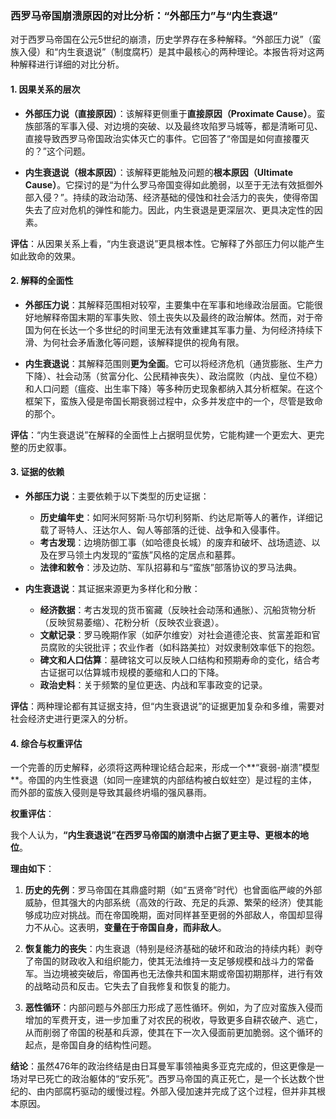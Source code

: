 ### 西罗马帝国崩溃原因的对比分析：“外部压力”与“内生衰退”

对于西罗马帝国在公元5世纪的崩溃，历史学界存在多种解释。“外部压力说”（蛮族入侵）和“内生衰退说”（制度腐朽）是其中最核心的两种理论。本报告将对这两种解释进行详细的对比分析。

#### 1. 因果关系的层次

*   **外部压力说（直接原因）**：该解释更侧重于**直接原因（Proximate Cause）**。蛮族部落的军事入侵、对边境的突破、以及最终攻陷罗马城等，都是清晰可见、直接导致西罗马帝国政治实体灭亡的事件。它回答了“帝国是如何直接覆灭的？”这个问题。

*   **内生衰退说（根本原因）**：该解释更能触及问题的**根本原因（Ultimate Cause）**。它探讨的是“为什么罗马帝国变得如此脆弱，以至于无法有效抵御外部入侵？”。持续的政治动荡、经济基础的侵蚀和社会活力的丧失，使得帝国失去了应对危机的弹性和能力。因此，内生衰退是更深层次、更具决定性的因素。

**评估**：从因果关系上看，“内生衰退说”更具根本性。它解释了外部压力何以能产生如此致命的效果。

#### 2. 解释的全面性

*   **外部压力说**：其解释范围相对较窄，主要集中在军事和地缘政治层面。它能很好地解释帝国末期的军事失败、领土丧失以及最终的政治解体。然而，对于帝国为何在长达一个多世纪的时间里无法有效重建其军事力量、为何经济持续下滑、为何社会矛盾激化等问题，该解释提供的视角有限。

*   **内生衰退说**：其解释范围则**更为全面**。它可以将经济危机（通货膨胀、生产力下降）、社会动荡（贫富分化、公民精神丧失）、政治腐败（内战、皇位不稳）和人口问题（瘟疫、出生率下降）等多种历史现象都纳入其分析框架。在这个框架下，蛮族入侵是帝国长期衰弱过程中，众多并发症中的一个，尽管是致命的那个。

**评估**：“内生衰退说”在解释的全面性上占据明显优势，它能构建一个更宏大、更完整的历史叙事。

#### 3. 证据的依赖

*   **外部压力说**：主要依赖于以下类型的历史证据：
    *   **历史编年史**：如阿米阿努斯·马尔切利努斯、约达尼斯等人的著作，详细记载了哥特人、汪达尔人、匈人等部落的迁徙、战争和入侵事件。
    *   **考古发现**：边境防御工事（如哈德良长城）的废弃和破坏、战场遗迹、以及在罗马领土内发现的“蛮族”风格的定居点和墓葬。
    *   **法律和敕令**：涉及边防、军队招募和与“蛮族”部落协议的罗马法典。

*   **内生衰退说**：其证据来源更为多样化和分散：
    *   **经济数据**：考古发现的货币窖藏（反映社会动荡和通胀）、沉船货物分析（反映贸易萎缩）、花粉分析（反映农业衰退）。
    *   **文献记录**：罗马晚期作家（如萨尔维安）对社会道德沦丧、贫富差距和官员腐败的尖锐批评；农业作者（如科路美拉）对奴隶制效率低下的抱怨。
    *   **碑文和人口估算**：墓碑铭文可以反映人口结构和预期寿命的变化，结合考古证据可以估算城市规模的萎缩和人口的下降。
    *   **政治史料**：关于频繁的皇位更迭、内战和军事政变的记录。

**评估**：两种理论都有其证据支持，但“内生衰退说”的证据更加复杂和多维，需要对社会经济史进行更深入的分析。

#### 4. 综合与权重评估

一个完善的历史解释，必须将这两种理论结合起来，形成一个**“衰弱-崩溃”模型**。帝国的内生性衰退（如同一座建筑的内部结构被白蚁蛀空）是过程的主体，而外部的蛮族入侵则是导致其最终坍塌的强风暴雨。

**权重评估**：

我个人认为，**“内生衰退说”在西罗马帝国的崩溃中占据了更主导、更根本的地位**。

**理由如下**：

1.  **历史的先例**：罗马帝国在其鼎盛时期（如“五贤帝”时代）也曾面临严峻的外部威胁，但其强大的内部系统（高效的行政、充足的兵源、繁荣的经济）使其能够成功应对挑战。而在帝国晚期，面对同样甚至更弱的外部敌人，帝国却显得力不从心。这表明，**变量在于帝国自身，而非敌人**。

2.  **恢复能力的丧失**：内生衰退（特别是经济基础的破坏和政治的持续内耗）剥夺了帝国的财政收入和组织能力，使其无法维持一支足够规模和战斗力的常备军。当边境被突破后，帝国再也无法像共和国末期或帝国初期那样，进行有效的战略动员和反击。它失去了自我修复和恢复的能力。

3.  **恶性循环**：内部问题与外部压力形成了恶性循环。例如，为了应对蛮族入侵而增加的军费开支，进一步加重了对农民的税收，导致更多自耕农破产、逃亡，从而削弱了帝国的税基和兵源，使其在下一次入侵面前更加脆弱。这个循环的起点，是帝国自身的结构性问题。

**结论**：虽然476年的政治终结是由日耳曼军事领袖奥多亚克完成的，但这更像是一场对早已死亡的政治躯体的“安乐死”。西罗马帝国的真正死亡，是一个长达数个世纪的、由内部腐朽驱动的缓慢过程。外部入侵加速并完成了这个过程，但并非其根本原因。